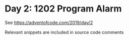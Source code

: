 # Day 2: 1202 Program Alarm

See https://adventofcode.com/2019/day/2

Relevant snippets are included in source code comments

